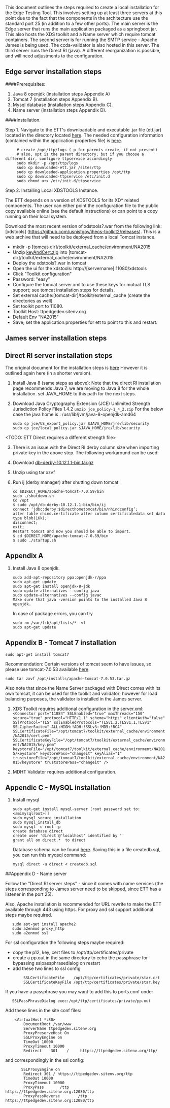 This document outlines the steps required to create a local installation for the Edge Testing Tool.
This involves setting up at least three servers at this point due to the fact that the components in the architecture
use the standard port 25 (in addition to a few other ports). The main server is the Edge server that runs the main application packaged as a springboot jar. This also hosts the XDS toolkit and a Name server which require tomcat containers. The second server is for running the SMTP service - Apache James is being used. The ccda-validator is also hosted in this server. The third server runs the Direct RI (java). A different reorganization is possible, and will need adjustments to the configuration. 

## Edge server installation steps
####Prerequisites:
1. Java 8 openjdk (installation steps Appendix A)
2. Tomcat 7 (installation steps Appendix B).
3. Mysql database (installation steps Appendix C).
4. Name server (installation steps Appendix D).

####Installation.

Step 1. Navigate to the ETT's downloadable and executable .jar file (ett.jar) located in the directory located [here](https://github.com/siteadmin/ett/releases). The needed configuration information (contained within the application properties file) is [here](https://github.com/siteadmin/ett/blob/resources/installation-resources/application.properties).

```
     # create /opt/ttp/logs (-p for parents create, if not present)
     # also, opt is the parent directory; but if you choose a different dir, configure ttpservice accordingly
     sudo mkdir -p /opt/ttp/logs
     sudo cp downloaded-ett.jar /sites/ttp
     sudo cp downloaded-application.properties /opt/ttp
     sudo cp downloaded-ttpservice /etc/init.d    
     sudo chmod u+x /etc/init.d/ttpservice
```

Step 2. Installing Local XDSTOOLS Instance.

The ETT depends on a version of XDSTOOLS for its XD* related components.  The user can either point the configuration file to the public copy available online (see the default instructions) or can point to a copy running on their local system.

Download the most recent version of xdstools?.war from the following link:
[xdstools] (https://github.com/usnistgov/iheos-toolkit2/releases). This is a web archive that will need to be deployed from a local Tomcat instance.  
 * mkdir -p [tomcat-dir]/toolkit/external_cache/environment/NA2015
 * Unzip [keyAndCert.zip](https://github.com/siteadmin/ett/blob/resources/certificates/common/xdr-tls/keyAndCert.zip) into [tomcat-dir]/toolkit/external_cache/environment/NA2015.
 * Deploy the xdstools?.war in tomcat 
 * Open the ui for the xdstools: http://[servername]:11080/xdstools 
 * Click "Toolkit configuration"
 * Password: "easy"
 * Configure the tomcat server.xml to use these keys for mutual TLS support; see tomcat installation steps for details.
 * Set external cache:[tomcat-dir]/toolkit/external_cache (create the directories as well)
 * Set toolkit port to 11080.
 * Toolkit Host: ttpedgedev.sitenv.org
 * Default Env "NA2015"
 * Save; set the application.properties for ett to point to this and restart.
 


## James server installation steps
## Direct RI server installation steps
The original document for the installation steps is [here](https://github.com/meaningfuluse/mu2/blob/master/transport/direct-hello-world.md)
However it is outlined again here (in a shorter version).
1. Install Java 8 (same steps as above): Note that the direct RI installation page recommends Java 7, we are moving to Java 8 for the whole installation. set JAVA_HOME to this path for the next steps.

2. Download Java Cryptography Extension (JCE) Unlimited Strength Jurisdiction Policy Files 1.4.2
    `unzip jce_policy-1_4_2.zip`
For the below case the java home is : /usr/lib/jvm/java-8-openjdk-amd64

     ```
     sudo cp jce/US_export_policy.jar $JAVA_HOME/jre/lib/security
     sudo cp jce/local_policy.jar $JAVA_HOME/jre/lib/security
     ```
<TODO: ETT Direct requires a different strength file>

3. There is an issue with the Direct RI derby column size when importing private key in the above step. The following workaround can be used:


1. Download  [db-derby-10.12.1.1-bin.tar.gz](http://apache.cs.utah.edu//db/derby/db-derby-10.12.1.1/db-derby-10.12.1.1-bin.tar.gz)
2. Unzip using tar xzvf 
3. Run ij (derby manager) after shutting down tomcat

     ```
     cd $DIRECT_HOME/apache-tomcat-7.0.59/bin
     sudo ./shutdown.sh
     Cd /opt
     $ sudo /opt/db-derby-10.12.1.1-bin/bin/ij
     connect ‘jdbc:derby:$directhometomcat/bin/nhindconfig’;
     alter table nhind.certificate alter column certificatedata set data type blob(16k);
     disconnect;
     exit;
     Restart tomcat and now you should be able to import.
     $ cd $DIRECT_HOME/apache-tomcat-7.0.59/bin
     $ sudo ./startup.sh
     ```



## Appendix A
1. Install Java 8 openjdk.

    ```
    sudo add-apt-repository ppa:openjdk-r/ppa
    sudo apt-get update
    sudo apt-get install openjdk-8-jdk
    sudo update-alternatives --config java
    sudo update-alternatives --config javac
    Make sure that java -version points to the installed Java 8 openjdk.
    ```
    In case of package errors, you can try
    ```
    sudo rm /var/lib/apt/lists/* -vf
    sudo apt-get update
    ```

## Appendix B - Tomcat 7 installation

    sudo apt-get install tomcat7


Recommendation: Certain versions of tomcat seem to have issues, so please use tomcat-7.0.53 available [here](https://github.com/siteadmin/ett/blob/resources/installation-resources/tomcat7/apache-tomcat-7.0.53.tar.gz).

    sudo tar zxvf /opt/installs/apache-tomcat-7.0.53.tar.gz

Also note that since the Name Server packaged with Direct comes with its own tomcat, it can be used for the toolkit 
and validator; however for load balancing purposes, the validator is installed in the James server.

1. XDS Toolkit requires additional configuration in the server.xml:
       ```
       <Connector port="11084"
                SSLEnabled="true"
                maxThreads="150"
                secure="true"
                protocol="HTTP/1.1"
                scheme="https"
                clientAuth="false"
                SSlProtocol="TLS" sslEnabledProtocols="TLSv1.2,TLSv1.1,TLSv1"
                SSLCipherSuite="-ALL:HIGH:!ADH:!SSLv3:!MD5:!RC4"
                SSLCertificateFile="/opt/tomcat7/toolkit/external_cache/environment/NA2015/cert.pem"
                SSLCertificateKeyFile="/opt/tomcat7/toolkit/external_cache/environment/NA2015/key.pem"
                keystoreFile="/opt/tomcat7/toolkit/external_cache/environment/NA2015/keystore"
                keystorePass="changeit"
                keyAlias="1"
                truststoreFile="/opt/tomcat7/toolkit/external_cache/environment/NA2015/keystore"
                truststorePass="changeit"
                />
       ```

2. MDHT Validator requires additional configuration.


## Appendic C - MySQL installation

1. Install mysql

     ```
     sudo apt-get install mysql-server [root password set to: <amimysqlroot>]]
     sudo mysql_secure_installation
     sudo mysql_install_db
     sudo mysql -u root -p 
     create database direct
     create user 'direct'@'localhost' identified by ''
     grant all on direct.*  to direct
     ```
  
     Database schema can be found [here](https://github.com/edge-tool/ett/wiki/Database-Schema). Saving this in a file createdb.sql, you can run this myqsql command:

    `mysql direct -u direct < createdb.sql`


##Appendix D - Name server

Follow the "Direct RI server steps" - since it comes with name services (the steps corresponding to James server
need to be skipped, since ETT has a listener in the port 25).

Also, Apache installation is recommended for URL rewrite to make the ETT available
through 443 using https. For proxy and ssl support additional steps maybe required.

```
   sudo apt-get install apache2
   sudo a2enmod proxy_http
   sudo a2enmod ssl
```

   For ssl configuration the following steps maybe required:
   - copy the p12, key, cert files to /opt/ttp/certificates/private
   - create a pp.out in the same directory to echo the passphrase for bypassing sslpassphrasedialog on restart
   - add these two lines to ssl config     
```
        SSLCertificateFile    /opt/ttp/certificates/private/star.crt
        SSLCertificateKeyFile /opt/ttp/certificates/private/star.key
```


   If you have a passphrase you may want to add this to ports.conf under <IfModule mod_ssl.c>

```
   SSLPassPhraseDialog exec:/opt/ttp/certificates/private/pp.out
```

   Add these lines in the site conf files:
```
    <VirtualHost *:80>
        DocumentRoot /var/www
        ServerName ttpedgedev.sitenv.org
        ProxyPreserveHost On
        SSLProxyEngine on
        TimeOut 10000
        ProxyTimeout 10000
        Redirect    301    /     https://ttpedgedev.sitenv.org/ttp/
```

   and correspondingly in the ssl config:
```
       SSLProxyEngine on
        Redirect 301 / https://ttpedgedev.sitenv.org/ttp
        TimeOut 10000
        ProxyTimeout 10000
        ProxyPass       /ttp    https://ttpedgedev.sitenv.org:12080/ttp
        ProxyPassReverse        /ttp    https://ttpedgedev.sitenv.org:12080/ttp
```

